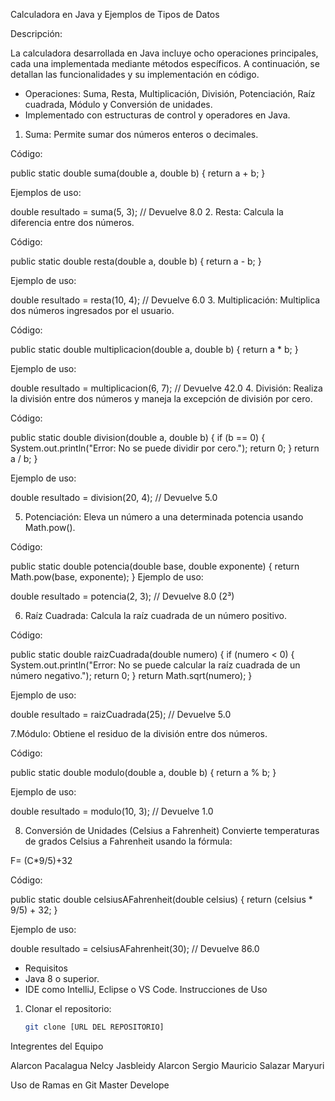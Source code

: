 Calculadora en Java y Ejemplos de Tipos de Datos

Descripción:

La calculadora desarrollada en Java incluye ocho operaciones principales, cada una implementada mediante métodos específicos. A continuación, se detallan las funcionalidades y su implementación en código.
- Operaciones: Suma, Resta, Multiplicación, División, Potenciación, Raíz cuadrada, Módulo y Conversión de unidades.
- Implementado con estructuras de control y operadores en Java.
1. Suma:
   Permite sumar dos números enteros o decimales.

Código:

public static double suma(double a, double b) {
return a + b;
}

Ejemplos de uso:

double resultado = suma(5, 3);  // Devuelve 8.0
2. Resta:
   Calcula la diferencia entre dos números.

Código:

public static double resta(double a, double b) {
return a - b;
}

Ejemplo de uso:

double resultado = resta(10, 4);  // Devuelve 6.0
3. Multiplicación:
   Multiplica dos números ingresados por el usuario.

Código:

public static double multiplicacion(double a, double b) {
return a * b;
}

Ejemplo de uso:

double resultado = multiplicacion(6, 7);  // Devuelve 42.0
4. División:
   Realiza la división entre dos números y maneja la excepción de división por cero.

Código:

public static double division(double a, double b) {
if (b == 0) {
System.out.println("Error: No se puede dividir por cero.");
return 0;
}
return a / b;
}

Ejemplo de uso:

double resultado = division(20, 4);  // Devuelve 5.0

5. Potenciación:
Eleva un número a una determinada potencia usando Math.pow().

Código:

public static double potencia(double base, double exponente) {
return Math.pow(base, exponente);
}
Ejemplo de uso:

double resultado = potencia(2, 3);  // Devuelve 8.0 (2³)

6. Raíz Cuadrada:
   Calcula la raíz cuadrada de un número positivo.

Código:

public static double raizCuadrada(double numero) {
if (numero < 0) {
System.out.println("Error: No se puede calcular la raíz cuadrada de un número negativo.");
return 0;
}
return Math.sqrt(numero);
}

Ejemplo de uso:

double resultado = raizCuadrada(25);  // Devuelve 5.0

7.Módulo:
Obtiene el residuo de la división entre dos números.

Código:

public static double modulo(double a, double b) {
return a % b;
}

Ejemplo de uso:

double resultado = modulo(10, 3);  // Devuelve 1.0

8. Conversión de Unidades (Celsius a Fahrenheit)
   Convierte temperaturas de grados Celsius a Fahrenheit usando la fórmula:

F= (C*9/5)+32

Código:

public static double celsiusAFahrenheit(double celsius) {
return (celsius * 9/5) + 32;
}

Ejemplo de uso:

double resultado = celsiusAFahrenheit(30);  // Devuelve 86.0


- Requisitos
- Java 8 o superior.
- IDE como IntelliJ, Eclipse o VS Code.
  Instrucciones de Uso
1. Clonar el repositorio:
   ```bash
   git clone [URL DEL REPOSITORIO]
   
Integrentes del Equipo

Alarcon Pacalagua Nelcy Jasbleidy
Alarcon Sergio Mauricio
Salazar Maryuri

Uso de Ramas en Git
Master
Develope